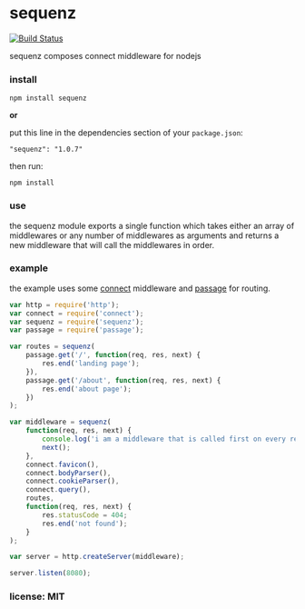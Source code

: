 # sequenz

[![Build Status](https://travis-ci.org/snd/sequenz.png)](https://travis-ci.org/snd/sequenz)

sequenz composes connect middleware for nodejs

### install

```
npm install sequenz
```

**or**

put this line in the dependencies section of your `package.json`:

```
"sequenz": "1.0.7"
```

then run:

```
npm install
```

### use

the sequenz module exports a single function which
takes either an array of middlewares or any number of middlewares
as arguments and returns a new middleware that will call the
middlewares in order.

### example

the example uses some [connect](http://www.senchalabs.org/connect/) middleware and [passage](https://github.com/snd/passage) for routing.

```javascript
var http = require('http');
var connect = require('connect');
var sequenz = require('sequenz');
var passage = require('passage');

var routes = sequenz(
    passage.get('/', function(req, res, next) {
        res.end('landing page');
    }),
    passage.get('/about', function(req, res, next) {
        res.end('about page');
    })
);

var middleware = sequenz(
    function(req, res, next) {
        console.log('i am a middleware that is called first on every request');
        next();
    },
    connect.favicon(),
    connect.bodyParser(),
    connect.cookieParser(),
    connect.query(),
    routes,
    function(req, res, next) {
        res.statusCode = 404;
        res.end('not found');
    }
);

var server = http.createServer(middleware);

server.listen(8080);
```

### license: MIT
